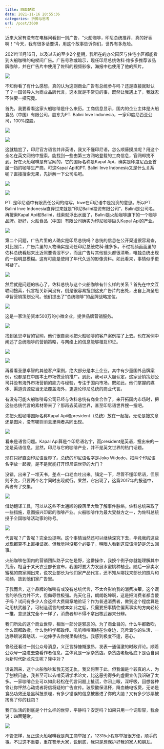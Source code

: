 ```yaml
---
title: 四面楚歌
date: 2021-11-16 20:55:36
categories: 折腾与思考
url: /post/3600
---
```


近来大家有没有在电梯间看到一则广告，“火船咖啡，印尼总统推荐，真的好香啊！”今天，我有很多话要讲，用这个故事告诉你们，世界有多危险。

2021年11月16日，以及过去的至少2个星期，我所在的办公园区与住宅小区都能看到火船咖啡的电梯间广告。广告号称或暗示，现任印尼总统佐科·维多多推荐该品牌咖啡，并在广告片中使用了佐科的视频影像，海报中也使用了他的照片。

![](https://storageapi.fleek.co/0a3a8890-e65e-47ce-93d7-0442b9209d38-bucket/blog/posts/2021-11/IMG_20211116_111922_resize_43.jpg)

不知你看了有什么感想，真的认为这则商业广告有总统参与吗？还是直接就默认了？一国领导人为商业品牌代言，这本就是不常见的事，既然让我遇上了，我就忍不住要一探究竟。

首先，我要看看这家火船咖啡是什么来历。工商信息显示，国内的企业主体是火船食品（中国）有限公司，股东为PT. Balini Inve Indonesia，一家印度尼西亚公司，100%控股。

![](https://storageapi.fleek.co/0a3a8890-e65e-47ce-93d7-0442b9209d38-bucket/blog/posts/2021-11/Screenshot_20211116-115255_compress37.jpg)

![](https://storageapi.fleek.co/0a3a8890-e65e-47ce-93d7-0442b9209d38-bucket/blog/posts/2021-11/Screenshot_20211116-120546_compress71.jpg)

这就尴尬了，印尼官方语言并非英语，我又不懂印尼语，怎么顺藤摸瓜呢？用这个全名在英文网络中搜索，能找到一些由第三方网站登载的工商信息，官网却找不到。好在火船咖啡是有官网的，它的国际名称是Kapal Api，确实是印度尼西亚首屈一指的咖啡生产商。可这Kapal Api和PT. Balini Inve Indonesia又是什么关系呢？直接搜索无果，先拆解一下公司名吧。

![](https://storageapi.fleek.co/0a3a8890-e65e-47ce-93d7-0442b9209d38-bucket/blog/posts/2021-11/Screenshot_20211116-135102_compress90.jpg)

![](https://storageapi.fleek.co/0a3a8890-e65e-47ce-93d7-0442b9209d38-bucket/blog/posts/2021-11/Screenshot_20211116-120517_compress42.jpg)

PT. 是印尼语中有限责任公司的缩写，Inve在印尼语中是投资的意思。所以PT. Balini Inve Indonesia直译过来就是“印尼Balini投资有限公司”，Balini是公司名。再搜索Kapal Api和Balini，线索就浮出水面了，Balini是火船咖啡旗下的一个咖啡品牌。挺好，火船食品（中国）有限公司确实为印尼咖啡巨头Kapal Api的产业。

![](https://storageapi.fleek.co/0a3a8890-e65e-47ce-93d7-0442b9209d38-bucket/blog/posts/2021-11/Screenshot_20211116-120658_compress76.jpg)

第二个问题，广告片里的人确实是印尼总统吗？总统的信息在公开渠道很容易查，对比照片，广告片里的人物确实是现任印尼总统佐科·维多多。不过视频画面里的佐科总统看起来比近照要青涩不少，而且广告片其他镜头都很清晰，唯独总统出现的一段明显模糊。这有可能是使用了年代久远的影像资料。如此看来，事情似乎更可疑了。

![](https://storageapi.fleek.co/0a3a8890-e65e-47ce-93d7-0442b9209d38-bucket/blog/posts/2021-11/Screenshot_20211115-233112_compress33.jpg)

然后就是问题的核心了，佐科总统与这个火船咖啡有什么样的关系？首先在中文互联网搜索，代言相关新闻没有，倒是很容易搜到这支广告片的出处，出自上海圣思卓智营销策划公司。他们提出了“总统咖啡”的品牌战略定位。

![](https://storageapi.fleek.co/0a3a8890-e65e-47ce-93d7-0442b9209d38-bucket/blog/posts/2021-11/Screenshot_20211115-232350_compress85.jpg)

这是一家注册资本500万的小微企业，提供品牌营销服务。

![](https://storageapi.fleek.co/0a3a8890-e65e-47ce-93d7-0442b9209d38-bucket/blog/posts/2021-11/Screenshot_20211115-232722_compress25.jpg)

找到圣思卓智的官网，他们很自豪地把火船咖啡的客户案例摆了上去。也在案例中阐述了总统咖啡的营销策略，与网络上的信息能够相互印证。

![](https://storageapi.fleek.co/0a3a8890-e65e-47ce-93d7-0442b9209d38-bucket/blog/posts/2021-11/Screenshot_20211115-232500_compress5.jpg)

![](https://storageapi.fleek.co/0a3a8890-e65e-47ce-93d7-0442b9209d38-bucket/blog/posts/2021-11/Screenshot_20211115-232636_compress10.jpg)

再看看圣思卓智的其他客户案例，绝大部分是本土企业。其中有少量国外品牌案例，也都是在中国本土市场做营销推广。到此，我可以大胆认定，这家营销策划公司并没有海外市场营销的能力与经验，专注于国内市场。既如此，他们掌握的媒体、渠道资源应当无法覆盖海外，更遑论印尼总统的商业代言。

有没有可能火船咖啡母公司已经与佐科总统有商业合作了，来开拓国内市场时，把这些总统代言的素材带来了？那再去英语世界，甚至印尼语世界搜一搜吧。

先把火船咖啡国际名称Kapal Api和president（总统）放在一起搜，无论是搜文章还是图片，没有哪则消息里两者共同出现。

![](https://storageapi.fleek.co/0a3a8890-e65e-47ce-93d7-0442b9209d38-bucket/blog/posts/2021-11/Screenshot_20211115-233525_compress7.jpg)

看来是语言问题。Kapal Api算是个印尼语名字，而president是英语，搜出来的一定是英语信息。显然，印尼与它的咖啡产业，并不是英文世界的热门话题。

现在只好直面印尼语世界了。总统的印尼语名字是Joko Widodo，把两个印尼语名字放一起搜，是不是就能打开印尼语世界的大门？

没错，出来了一堆天书，差点一口老血吐出来。镇定一下，尽管不懂印尼语，但原则不变，只要两个名字同时出现就行。果然，它出现了，这篇2017年的报道中，两者有了交集。

![](https://storageapi.fleek.co/0a3a8890-e65e-47ce-93d7-0442b9209d38-bucket/blog/posts/2021-11/Screenshot_20211115-233441_compress75.jpg)

借助翻译工具，可以从这些不太通顺的段落里大致了解事件脉络。佐科总统采取了一些措施，意图振兴印尼的咖啡产业。火船咖啡作为最大受益方之一，为佐科总统授予全国咖啡活动家的称号。

![](https://storageapi.fleek.co/0a3a8890-e65e-47ce-93d7-0442b9209d38-bucket/blog/posts/2021-11/Screenshot_20211116-161732_compress93.jpg)

代言呢？广告呢？完全没提啊。这个事情当然还可以继续深究下去，毕竟我的这些发现都算不上直接证据。但我觉得没那个必要了，明眼人看到这应该清楚是怎么回事。

火船咖啡在国内的营销团队路子实在是野，这番操作，我换个例子你就能理解其中荒唐。相当于某天农业部长宣布，我国将要大力发展水蜜桃种植业。随后一家卖水蜜桃的商家蹦出来，说农业部长为他们家产品代言，还不知从哪找来部长的照片和视频，放到他们家广告里。

于我而言，这个品牌的咖啡有或没有总统代言，不太会影响我的消费决策。这个谎言的杀伤力并不大，但侮辱性极强。光天化日，朗朗乾坤啊，这是把消费者都当傻子吗？试问有多少人会这样大费周章地验证？作为普通消费者，做到这个程度算是动用核武器了。可制造谎言的成本如此之低，只需要把事情往偏离事实的方向轻轻一推，意思就完全不一样了，消费者却不得不拿出核武器来分辨。

我们所处的这个商业世界，相当一部分是邪恶的。为了商业目的，什么牛都敢吹，什么谎都敢撒，什么伪科学都敢传。叽叽喳喳围绕在你身边，充斥着你的生活，一边睁眼说着瞎话，一边伸手去你兜里掏钱包。我感到极度不适，恶心。

曾经还看过一则公众号消息，义正言辞慷慨激昂，发表一通偏激的时政评论。顺着公众号一路进去查看作者信息，主体竟是一家杂货店。杂货店老板私底下是否自诩为新时代卧龙先生呢？隆中对？

话说回来，这个火船咖啡和我无冤无仇，我又何至于此。但我偏是个较真的人，为了刨根问底，我甚至可以去啃英语学术论文，比这恶劣得多的虚假宣传我识破了太多。一家咖啡企业可以如此轻松在代言问题上扯谎，你闭上眼，深呼吸，回想各种曾让你怦然心动或者将信将疑的广告宣传。玻尿酸保温杯，降血糖电饭煲，无论是食品功效还是黑科技原理，有多少错误的信息被塞进了你的大脑？又有多少钞票被掏离了你的钱包？

我们生活的到底是个什么样的世界，平静吗？安定吗？如果只用一个词形容，我会说：四面楚歌。

![](https://storageapi.fleek.co/0a3a8890-e65e-47ce-93d7-0442b9209d38-bucket/blog/posts/2021-11/Screenshot_20211116-113731_compress25.jpg)

不管怎样，反正这火船咖啡我是向工商举报了。12315小程序举报很方便，顺手的事。不过这不重要，重在警示大家，说到底，我只是想保护好我的家人和朋友。
